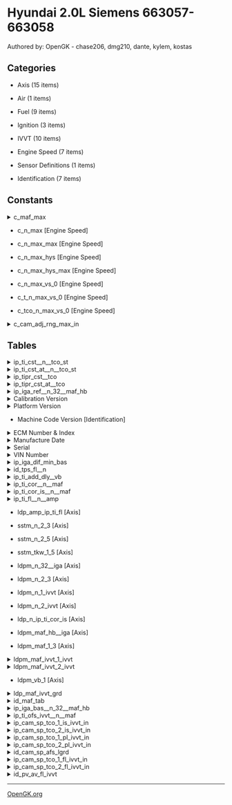 # Hyundai 2.0L Siemens 663057-663058

Authored by: OpenGK - chase206, dmg210, dante, kylem, kostas


## Categories

- Axis (15 items)

- Air (1 items)

- Fuel (9 items)

- Ignition (3 items)

- IVVT (10 items)

- Engine Speed (7 items)

- Sensor Definitions (1 items)

- Identification (7 items)




## Constants


<details>
	<summary>c_maf_max</summary>

	Maximum MAF Value

</details>



- c_n_max [Engine Speed]



- c_n_max_max [Engine Speed]



- c_n_max_hys [Engine Speed]



- c_n_max_hys_max [Engine Speed]



- c_n_max_vs_0 [Engine Speed]



- c_t_n_max_vs_0 [Engine Speed]



- c_tco_n_max_vs_0 [Engine Speed]



<details>
	<summary>c_cam_adj_rng_max_in</summary>

	C_CAM_ADJ_RNG_MAX_IN

Constant Camshaft Adjust Range Max Intake

</details>



## Tables


<details>
-	<summary>ip_ti_cst__n__tco_st</summary>

	Index: 189  kf   4: ip_ti_cst__n__tco_st
            IP_TI_CST[-] = f(N[rpm], TCO_ST[ C])

Basic injection time at Start MT

</details>



<details>
-	<summary>ip_ti_cst_at__n__tco_st</summary>

	Index: 190  kf   4a: ip_ti_cst_at__n__tco_st
            IP_TI_CST_AT[-] = f(N[rpm], TCO_ST[ C])

Basic injection time at Start AT

</details>



<details>
-	<summary>ip_tipr_cst__tco</summary>

	Injection (ST, AST, WUP)
            IP_TIPR_CST[ms] = f(TCO[ C])

Basic pre-injection time at Start MT

</details>



<details>
-	<summary>ip_tipr_cst_at__tco</summary>

	Injection (ST, AST, WUP)
            IP_TIPR_CST[ms] = f(TCO[ C])

Basic pre-injection time at Start MT

</details>



<details>
-	<summary>ip_iga_ref__n_32__maf_hb</summary>

	Index: 111
   111:     
Reference IGA calculation

            IP_IGA_REF[°CRK] = f(N_32[rpm], MAF_HB[mg/stg])

</details>



<details>
-	<summary>Calibration Version</summary>

	This should match the XDF file version.

</details>



<details>
-	<summary>Platform Version</summary>

	Chassis/Year/Region/Engine

May be used by NGM to identify tune parameters. Example being "Stg2_310I" indicating Stage 2 310.

</details>



- Machine Code Version [Identification]



<details>
-	<summary>ECM Number & Index</summary>

	Printed on ECM label

</details>



<details>
-	<summary>Manufacture Date</summary>

	Printed on ECM label

</details>



<details>
-	<summary>Serial</summary>

	Last 4 digits are printed on ECM label

</details>



<details>
-	<summary>VIN Number</summary>

	May be blank with zeros or ÿ for years 2002-2004.

</details>



<details>
-	<summary>ip_iga_dif_min_bas</summary>

	Index: 102
   102:     
Minimum Ignition Angle

            IP_IGA_DIF_MIN_BAS[°CRK] = f(N_32[rpm], MAF_HB[mg/stk])

</details>



<details>
-	<summary>id_tps_fl__n</summary>

	Index: 31
Throttle angle variables

            ID_TPS_FL[°TPS] = f(N[rpm])

</details>



<details>
-	<summary>ip_ti_add_dly__vb</summary>

	Index: 211  
Injector dead time correction

kf  22: ip_ti_add_dly__vb
            IP_TI_ADD_DLY[ms] = f(VB[V])

</details>



<details>
-	<summary>ip_ti_cor__n__maf</summary>

	Index: 151
   151:      
Correction factor basic injection time

            IP_TI_COR[-] = f(N[rpm], MAF[mg/stk])

</details>



<details>
-	<summary>ip_ti_cor_is__n__maf</summary>

	Index: 152  kf   2: ip_ti_cor_is__n__maf

Correction factor basic injection time in IS (Idle)

            IP_TI_COR_IS[-] = f(N[rpm], MAF[mg/stk])


</details>



<details>
-	<summary>ip_ti_fl__n__amp</summary>

	Index: 625  kf  26: ip_ti_fl__n__amp

            IP_TI_FL[-] = f(N[rpm], AMP[hPA])

</details>



- ldp_amp_ip_ti_fl [Axis]



- sstm_n_2_3 [Axis]



- sstm_n_2_5 [Axis]



- sstm_tkw_1_5 [Axis]



- ldpm_n_32__iga [Axis]



- ldpm_n_2_3 [Axis]



- ldpm_n_1_ivvt [Axis]



- ldpm_n_2_ivvt [Axis]



- ldp_n_ip_ti_cor_is [Axis]



- ldpm_maf_hb__iga [Axis]



- ldpm_maf_1_3 [Axis]



<details>
-	<summary>ldpm_maf_ivvt_1_ivvt</summary>

	milligrams per stroke

</details>



<details>
-	<summary>ldpm_maf_ivvt_2_ivvt</summary>

	milligrams per stroke

</details>



- ldpm_vb_1 [Axis]



<details>
-	<summary>ldp_maf_ivvt_grd</summary>

	milligrams per stroke

</details>



<details>
-	<summary>id_maf_tab</summary>

	Index: 3
Intake Manifold Model

            ID_MAF_TAB[kg/h]

</details>



<details>
-	<summary>ip_iga_bas__n_32__maf_hb</summary>

	Index: 109
   109:     
Basic IGA calculation

            IP_IGA_BAS[°CRK] = f(N_32[rpm], MAF_HB[mg/stg])

</details>



<details>
-	<summary>ip_ti_ofs_ivvt__n__maf</summary>

	Index: 381  TI : ip_ti_ofs_ivvt__n__maf
Offset Injection time at TCO2
            IP_TI_OFS_IVVT[-] = f(N[rpm]), f(MAF[mg/stk])

</details>



<details>
-	<summary>ip_cam_sp_tco_1_is_ivvt_in</summary>

	Index: 388  TI :IP_CAM_SP_TCO_1_IS_IVVT_IN
Target spread for TCO_1, idle, intake camshaft
           IP_CAM_SP_TCO_1_IS_IVVT_IN[°CRK] = f(N[rpm], MAF_IVVT[mg/stk])

</details>



<details>
-	<summary>ip_cam_sp_tco_2_is_ivvt_in</summary>

	Index: 389  TI :IP_CAM_SP_TCO_2_IS_IVVT_IN
Target spread for TCO_2, idle, intake camshaft
           IP_CAM_SP_TCO_2_IS_IVVT_IN[°CRK] = f(N[rpm], MAF_IVVT[mg/stk])

</details>



<details>
-	<summary>ip_cam_sp_tco_1_pl_ivvt_in</summary>

	Index: 391  TI :IP_CAM_SP_TCO_1_PL_IVVT_IN
Target spread for TCO_1, part load, intake camshaft
           IP_CAM_SP_TCO_1_PL_IVVT_IN[°CRK] = f(N[rpm], MAF_IVVT[mg/stk])

</details>



<details>
-	<summary>ip_cam_sp_tco_2_pl_ivvt_in</summary>

	Index: 392  TI :IP_CAM_SP_TCO_2_PL_IVVT_IN
Target spread for TCO_2, part load, intake camshaft
           IP_CAM_SP_TCO_2_PL_IVVT_IN[°CRK] = f(N[rpm], MAF_IVVT[mg/stk])

</details>



<details>
-	<summary>id_cam_sp_afs_lgrd</summary>

	Index: 397  TI : ID_CAM_SP_AFS_LGRD
Maximum allowed gradient into overlap direction, in and ex
           ID_CAM_SP_AFS_LGRD[°CRK] = f(N[1/min], MAF[mg/stk])

</details>



<details>
-	<summary>ip_cam_sp_tco_1_fl_ivvt_in</summary>

	Index 395: IP_CAM_SP_TCO_1_FL_IVVT_IN          
            Target spread at TCO_1, high load, intake camshaft
             IP_CAM_SP_TCO_1_FL_IVVT_IN[°CRK] = f(N[rpm])

</details>



<details>
-	<summary>ip_cam_sp_tco_2_fl_ivvt_in</summary>

	Index 396: IP_CAM_SP_TCO_2_FL_IVVT_IN          
            Target spread at TCO_2, high load, intake camshaft
             IP_CAM_SP_TCO_2_FL_IVVT_IN[°CRK] = f(N[rpm])

</details>



<details>
-	<summary>id_pv_av_fl_ivvt</summary>

	Index: 394  IVVT: ID_PV_AV_FL_IVVT
            PV-threshold to control IVVT at high load
            ID_PV_AV_FL_IVVT[%] = f(N[rpm])

</details>



---
[OpenGK.org](https://opengk.org)